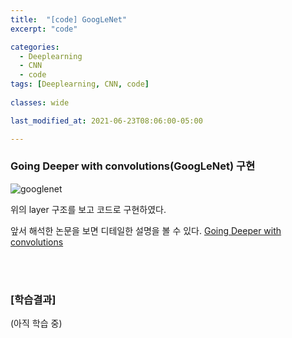 ```yaml
---
title:  "[code] GoogLeNet"
excerpt: "code"

categories:
  - Deeplearning
  - CNN
  - code
tags: [Deeplearning, CNN, code]
 
classes: wide

last_modified_at: 2021-06-23T08:06:00-05:00

---
```


### Going Deeper with convolutions(GoogLeNet) 구현

![googlenet](https://user-images.githubusercontent.com/53431568/123113561-9cb26380-d479-11eb-9d0e-a656fce80f9f.png)

위의 layer 구조를 보고 코드로 구현하였다.

앞서 해석한 논문을 보면 디테일한 설명을 볼 수 있다. 
[Going Deeper with convolutions](https://chaelin0722.github.io/cnn/paperreview/googlenet/)

<br>
<script src="https://gist.github.com/chaelin0722/abdf685e01848645ab7d823614a0e56f.js"></script>
<br>


### [학습결과]

(아직 학습 중)
